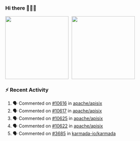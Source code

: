 ### Hi there 👋👋👋

<div style="display: flex; gap: 10px;">
  <img height="200px" src="https://github-readme-stats.vercel.app/api?username=Vacant2333&show_icons=true&theme=flag-india&count_private=true&hide_rank=true&include_all_commits=true">
  <img height="200px" src="https://github-readme-stats.vercel.app/api/top-langs/?username=Vacant2333&layout=donut">
</div>

### :zap: Recent Activity

<!--START_SECTION:activity-->
1. 🗣 Commented on [#10616](https://github.com/apache/apisix/pull/10616#issuecomment-1849660987) in [apache/apisix](https://github.com/apache/apisix)
2. 🗣 Commented on [#10617](https://github.com/apache/apisix/issues/10617#issuecomment-1849029239) in [apache/apisix](https://github.com/apache/apisix)
3. 🗣 Commented on [#10625](https://github.com/apache/apisix/issues/10625#issuecomment-1849027619) in [apache/apisix](https://github.com/apache/apisix)
4. 🗣 Commented on [#10622](https://github.com/apache/apisix/issues/10622#issuecomment-1848416595) in [apache/apisix](https://github.com/apache/apisix)
5. 🗣 Commented on [#3685](https://github.com/karmada-io/karmada/issues/3685#issuecomment-1846935184) in [karmada-io/karmada](https://github.com/karmada-io/karmada)
<!--END_SECTION:activity-->
